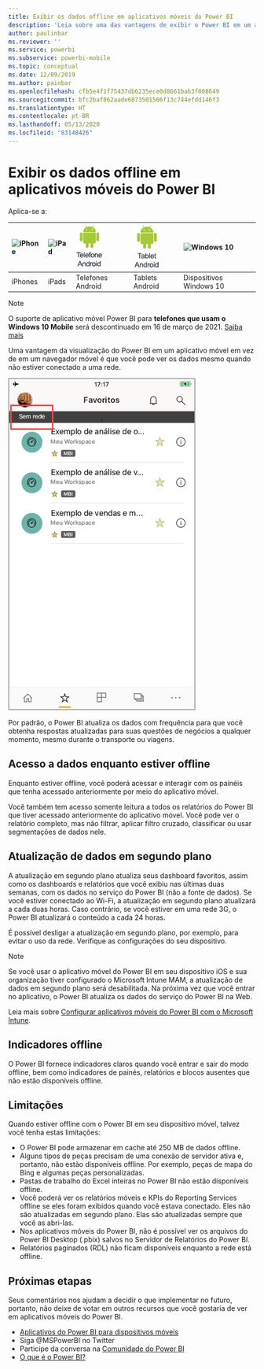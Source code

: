```yaml
---
title: Exibir os dados offline em aplicativos móveis do Power BI
description: 'Leia sobre uma das vantagens de exibir o Power BI em um aplicativo móvel em vez de em um navegador móvel: você pode ver seus dados mesmo quando não estiver conectado a uma rede.'
author: paulinbar
ms.reviewer: ''
ms.service: powerbi
ms.subservice: powerbi-mobile
ms.topic: conceptual
ms.date: 12/09/2019
ms.author: painbar
ms.openlocfilehash: cfb5e4f1f75437db6235ece0d8661bab3f008649
ms.sourcegitcommit: bfc2baf862aade6873501566f13c744efdd146f3
ms.translationtype: HT
ms.contentlocale: pt-BR
ms.lasthandoff: 05/13/2020
ms.locfileid: "83148426"
---
```

# <a name="view-your-data-offline-in-the-power-bi-mobile-apps"></a>Exibir os dados offline em aplicativos móveis do Power BI
Aplica-se a:

| ![iPhone](./media/mobile-apps-offline-data/iphone-logo-50-px.png) | ![iPad](./media/mobile-apps-offline-data/ipad-logo-50-px.png) | ![Telefone Android](./media/mobile-apps-offline-data/android-phone-logo-50-px.png) | ![Tablet Android](./media/mobile-apps-offline-data/android-tablet-logo-50-px.png) | ![Windows 10](./media/mobile-apps-offline-data/win-10-logo-50-px.png) |
|:--- |:--- |:--- |:--- |:--- |
| iPhones |iPads |Telefones Android |Tablets Android |Dispositivos Windows 10 |

>[!NOTE]
>O suporte de aplicativo móvel Power BI para **telefones que usam o Windows 10 Mobile** será descontinuado em 16 de março de 2021. [Saiba mais](https://go.microsoft.com/fwlink/?linkid=2121400)

Uma vantagem da visualização do Power BI em um aplicativo móvel em vez de em um navegador móvel é que você pode ver os dados mesmo quando não estiver conectado a uma rede. 

![Sem mensagem de rede](./media/mobile-apps-offline-data/power-bi-iphone-no-network.png)

Por padrão, o Power BI atualiza os dados com frequência para que você obtenha respostas atualizadas para suas questões de negócios a qualquer momento, mesmo durante o transporte ou viagens.

## <a name="data-access-while-youre-offline"></a>Acesso a dados enquanto estiver offline
Enquanto estiver offline, você poderá acessar e interagir com os painéis que tenha acessado anteriormente por meio do aplicativo móvel.

Você também tem acesso somente leitura a todos os relatórios do Power BI que tiver acessado anteriormente do aplicativo móvel. Você pode ver o relatório completo, mas não filtrar, aplicar filtro cruzado, classificar ou usar segmentações de dados nele.

## <a name="background-data-refresh"></a>Atualização de dados em segundo plano
A atualização em segundo plano atualiza seus dashboard favoritos, assim como os dashboards e relatórios que você exibiu nas últimas duas semanas, com os dados no serviço do Power BI (não a fonte de dados). Se você estiver conectado ao Wi-Fi, a atualização em segundo plano atualizará a cada duas horas. Caso contrário, se você estiver em uma rede 3G, o Power BI atualizará o conteúdo a cada 24 horas.

É possível desligar a atualização em segundo plano, por exemplo, para evitar o uso da rede. Verifique as configurações do seu dispositivo.

> [!NOTE]
> Se você usar o aplicativo móvel do Power BI em seu dispositivo iOS e sua organização tiver configurado o Microsoft Intune MAM, a atualização de dados em segundo plano será desabilitada. Na próxima vez que você entrar no aplicativo, o Power BI atualiza os dados do serviço do Power BI na Web.
> 
> Leia mais sobre [Configurar aplicativos móveis do Power BI com o Microsoft Intune](../../admin/service-admin-mobile-intune.md). 
> 
> 

## <a name="offline-indicators"></a>Indicadores offline
O Power BI fornece indicadores claros quando você entrar e sair do modo offline, bem como indicadores de painés, relatórios e blocos ausentes que não estão disponíveis offline.

## <a name="limitations"></a>Limitações
Quando estiver offline com o Power BI em seu dispositivo móvel, talvez você tenha estas limitações:

* O Power BI pode armazenar em cache até 250 MB de dados offline.
* Alguns tipos de peças precisam de uma conexão de servidor ativa e, portanto, não estão disponíveis offline. Por exemplo, peças de mapa do Bing e algumas peças personalizadas.
* Pastas de trabalho do Excel inteiras no Power BI não estão disponíveis offline.
* Você poderá ver os relatórios móveis e KPIs do Reporting Services offline se eles foram exibidos quando você estava conectado. Eles não são atualizadas em segundo plano. Elas são atualizadas sempre que você as abri-las.
* Nos aplicativos móveis do Power BI, não é possível ver os arquivos do Power BI Desktop (.pbix) salvos no Servidor de Relatórios do Power BI. 
* Relatórios paginados (RDL) não ficam disponíveis enquanto a rede está offline.

## <a name="next-steps"></a>Próximas etapas
Seus comentários nos ajudam a decidir o que implementar no futuro, portanto, não deixe de votar em outros recursos que você gostaria de ver em aplicativos móveis do Power BI. 

* [Aplicativos do Power BI para dispositivos móveis](mobile-apps-for-mobile-devices.md)
* Siga @MSPowerBI no Twitter
* Participe da conversa na [Comunidade do Power BI](https://community.powerbi.com/)
* [O que é o Power BI?](../../fundamentals/power-bi-overview.md)
